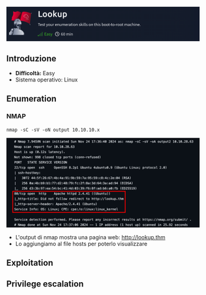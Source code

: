 ![](images/Pasted_image_20241125222811.png)

## Introduzione
- **Difficoltà:** Easy
- Sistema operativo: Linux


## Enumeration


### NMAP
```bash\
nmap -sC -sV -oN output 10.10.10.x
```
![](images/Pasted_image_20241125222934.png)
- L'output di nmap mostra una pagina web: http://lookup.thm
- Lo aggiungiamo al file hosts per poterlo visualizzare


## Exploitation


## Privilege escalation
